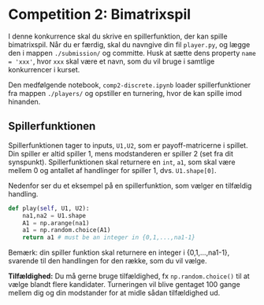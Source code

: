 # Competition 2: Bimatrixspil 

I denne konkurrence skal du skrive en spillerfunktion, der kan spille bimatrixspil. Når du er færdig, skal du navngive din fil `player.py`, og lægge den i mappen `./submission/` og committe. Husk at sætte dens property `name = 'xxx'`, hvor `xxx` skal være et navn, som du vil bruge i samtlige konkurrencer i kurset. 

Den medfølgende notebook, `comp2-discrete.ipynb` loader spillerfunktioner fra mappen `./players/` og opstiller en turnering, hvor de kan spille imod hinanden. 

## Spillerfunktionen

Spillerfunktionen tager to inputs, `U1,U2`, som er payoff-matricerne i spillet. Din spiller er altid spiller 1, mens modstanderen er spiller 2 (set fra dit synspunkt). Spillerfunktionen skal returnere en `int`, `a1`, som skal være mellem 0 og antallet af handlinger for spiller 1, dvs. `U1.shape[0]`. 

 Nedenfor ser du et eksempel på en spillerfunktion, som vælger en tilfældig handling. 

```Python 
def play(self, U1, U2): 
    na1,na2 = U1.shape
    A1 = np.arange(na1)
    a1 = np.random.choice(A1)
    return a1 # must be an integer in {0,1,...,na1-1}
```

Bemærk: din spiller funktion skal returnere en integer i {0,1,...,na1-1}, svarende til den handlingen for den række, som du vil vælge. 

**Tilfældighed:** Du må gerne bruge tilfældighed, fx `np.random.choice()` til at vælge blandt flere kandidater. Turneringen vil blive gentaget 100 gange mellem dig og din modstander for at midle sådan tilfældighed ud. 

